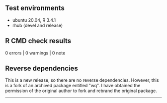 ## Test environments
* ubuntu 20.04, R 3.4.1
* rhub (devel and release)

## R CMD check results

0 errors | 0 warnings | 0 note

## Reverse dependencies

This is a new release, so there are no reverse dependencies. However, this is a fork of an archived package entitled "wq". I have obtained the permission of the original author to fork and rebrand the original package.

---
